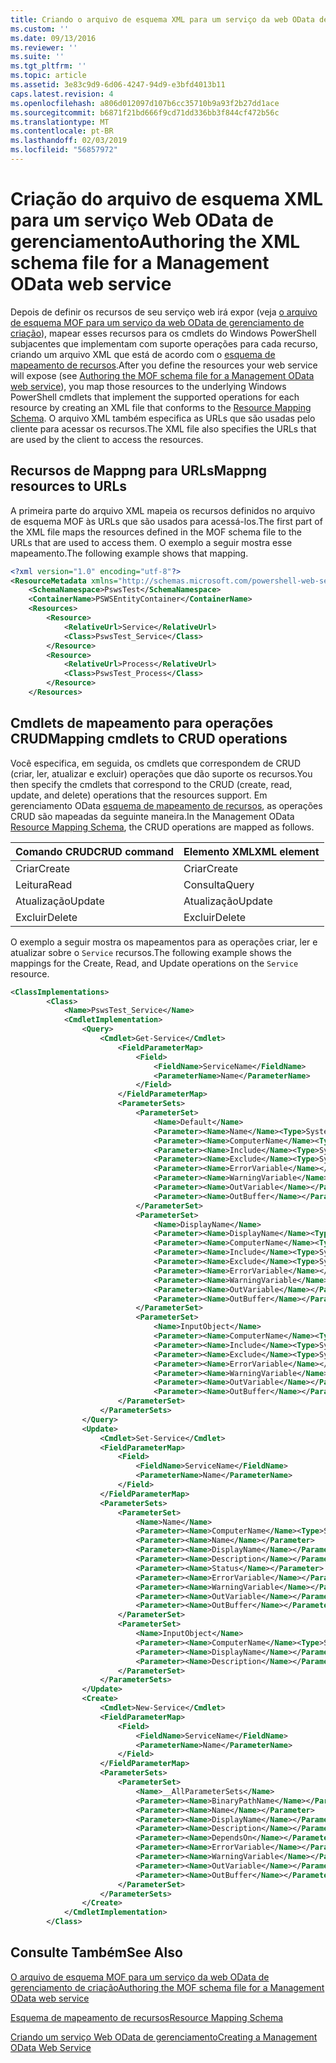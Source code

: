 ```yaml
---
title: Criando o arquivo de esquema XML para um serviço da web OData de gerenciamento | Microsoft Docs
ms.custom: ''
ms.date: 09/13/2016
ms.reviewer: ''
ms.suite: ''
ms.tgt_pltfrm: ''
ms.topic: article
ms.assetid: 3e83c9d9-6d06-4247-94d9-e3bfd4013b11
caps.latest.revision: 4
ms.openlocfilehash: a806d012097d107b6cc35710b9a93f2b27dd1ace
ms.sourcegitcommit: b6871f21bd666f9cd71dd336bb3f844cf472b56c
ms.translationtype: MT
ms.contentlocale: pt-BR
ms.lasthandoff: 02/03/2019
ms.locfileid: "56857972"
---
```

# <a name="authoring-the-xml-schema-file-for-a-management-odata-web-service"></a><span data-ttu-id="aeb28-102">Criação do arquivo de esquema XML para um serviço Web OData de gerenciamento</span><span class="sxs-lookup"><span data-stu-id="aeb28-102">Authoring the XML schema file for a Management OData web service</span></span>

<span data-ttu-id="aeb28-103">Depois de definir os recursos de seu serviço web irá expor (veja [o arquivo de esquema MOF para um serviço da web OData de gerenciamento de criação](./authoring-the-mof-schema-file-for-a-management-odata-web-service.md)), mapear esses recursos para os cmdlets do Windows PowerShell subjacentes que implementam com suporte operações para cada recurso, criando um arquivo XML que está de acordo com o [esquema de mapeamento de recursos](./resource-mapping-schema.md).</span><span class="sxs-lookup"><span data-stu-id="aeb28-103">After you define the resources your web service will expose (see [Authoring the MOF schema file for a Management OData web service](./authoring-the-mof-schema-file-for-a-management-odata-web-service.md)), you map those resources to the underlying Windows PowerShell cmdlets that implement the supported operations for each resource by creating an XML file that conforms to the [Resource Mapping Schema](./resource-mapping-schema.md).</span></span> <span data-ttu-id="aeb28-104">O arquivo XML também especifica as URLs que são usadas pelo cliente para acessar os recursos.</span><span class="sxs-lookup"><span data-stu-id="aeb28-104">The XML file also specifies the URLs that are used by the client to access the resources.</span></span>

## <a name="mappng-resources-to-urls"></a><span data-ttu-id="aeb28-105">Recursos de Mappng para URLs</span><span class="sxs-lookup"><span data-stu-id="aeb28-105">Mappng resources to URLs</span></span>

<span data-ttu-id="aeb28-106">A primeira parte do arquivo XML mapeia os recursos definidos no arquivo de esquema MOF às URLs que são usados para acessá-los.</span><span class="sxs-lookup"><span data-stu-id="aeb28-106">The first part of the XML file maps the resources defined in the MOF schema file to the URLs that are used to access them.</span></span> <span data-ttu-id="aeb28-107">O exemplo a seguir mostra esse mapeamento.</span><span class="sxs-lookup"><span data-stu-id="aeb28-107">The following example shows that mapping.</span></span>

```xml
<?xml version="1.0" encoding="utf-8"?>
<ResourceMetadata xmlns="http://schemas.microsoft.com/powershell-web-services/2010/09">
    <SchemaNamespace>PswsTest</SchemaNamespace>
    <ContainerName>PSWSEntityContainer</ContainerName>
    <Resources>
        <Resource>
            <RelativeUrl>Service</RelativeUrl>
            <Class>PswsTest_Service</Class>
        </Resource>
        <Resource>
            <RelativeUrl>Process</RelativeUrl>
            <Class>PswsTest_Process</Class>
        </Resource>
    </Resources>
```

## <a name="mapping-cmdlets-to-crud-operations"></a><span data-ttu-id="aeb28-108">Cmdlets de mapeamento para operações CRUD</span><span class="sxs-lookup"><span data-stu-id="aeb28-108">Mapping cmdlets to CRUD operations</span></span>

<span data-ttu-id="aeb28-109">Você especifica, em seguida, os cmdlets que correspondem de CRUD (criar, ler, atualizar e excluir) operações que dão suporte os recursos.</span><span class="sxs-lookup"><span data-stu-id="aeb28-109">You then specify the cmdlets that correspond to the CRUD (create, read, update, and delete) operations that the resources support.</span></span> <span data-ttu-id="aeb28-110">Em gerenciamento OData [esquema de mapeamento de recursos](./resource-mapping-schema.md), as operações CRUD são mapeadas da seguinte maneira.</span><span class="sxs-lookup"><span data-stu-id="aeb28-110">In the Management OData [Resource Mapping Schema](./resource-mapping-schema.md), the CRUD operations are mapped as follows.</span></span>

|<span data-ttu-id="aeb28-111">Comando CRUD</span><span class="sxs-lookup"><span data-stu-id="aeb28-111">CRUD command</span></span>|<span data-ttu-id="aeb28-112">Elemento XML</span><span class="sxs-lookup"><span data-stu-id="aeb28-112">XML element</span></span>|
|------------------|-----------------|
|<span data-ttu-id="aeb28-113">Criar</span><span class="sxs-lookup"><span data-stu-id="aeb28-113">Create</span></span>|<span data-ttu-id="aeb28-114">Criar</span><span class="sxs-lookup"><span data-stu-id="aeb28-114">Create</span></span>|
|<span data-ttu-id="aeb28-115">Leitura</span><span class="sxs-lookup"><span data-stu-id="aeb28-115">Read</span></span>|<span data-ttu-id="aeb28-116">Consulta</span><span class="sxs-lookup"><span data-stu-id="aeb28-116">Query</span></span>|
|<span data-ttu-id="aeb28-117">Atualização</span><span class="sxs-lookup"><span data-stu-id="aeb28-117">Update</span></span>|<span data-ttu-id="aeb28-118">Atualização</span><span class="sxs-lookup"><span data-stu-id="aeb28-118">Update</span></span>|
|<span data-ttu-id="aeb28-119">Excluir</span><span class="sxs-lookup"><span data-stu-id="aeb28-119">Delete</span></span>|<span data-ttu-id="aeb28-120">Excluir</span><span class="sxs-lookup"><span data-stu-id="aeb28-120">Delete</span></span>|

<span data-ttu-id="aeb28-121">O exemplo a seguir mostra os mapeamentos para as operações criar, ler e atualizar sobre o `Service` recursos.</span><span class="sxs-lookup"><span data-stu-id="aeb28-121">The following example shows the mappings for the Create, Read, and Update operations on the `Service` resource.</span></span>

```xml
<ClassImplementations>
        <Class>
            <Name>PswsTest_Service</Name>
            <CmdletImplementation>
                <Query>
                    <Cmdlet>Get-Service</Cmdlet>
                        <FieldParameterMap>
                            <Field>
                                <FieldName>ServiceName</FieldName>
                                <ParameterName>Name</ParameterName>
                            </Field>
                        </FieldParameterMap>
                        <ParameterSets>
                            <ParameterSet>
                                <Name>Default</Name>
                                <Parameter><Name>Name</Name><Type>System.String[]</Type></Parameter>
                                <Parameter><Name>ComputerName</Name><Type>System.String[]</Type></Parameter>
                                <Parameter><Name>Include</Name><Type>System.String[]</Type></Parameter>
                                <Parameter><Name>Exclude</Name><Type>System.String[]</Type></Parameter>
                                <Parameter><Name>ErrorVariable</Name></Parameter>
                                <Parameter><Name>WarningVariable</Name></Parameter>
                                <Parameter><Name>OutVariable</Name></Parameter>
                                <Parameter><Name>OutBuffer</Name></Parameter>
                            </ParameterSet>
                            <ParameterSet>
                                <Name>DisplayName</Name>
                                <Parameter><Name>DisplayName</Name><Type>System.String[]</Type></Parameter>
                                <Parameter><Name>ComputerName</Name><Type>System.String[]</Type></Parameter>
                                <Parameter><Name>Include</Name><Type>System.String[]</Type></Parameter>
                                <Parameter><Name>Exclude</Name><Type>System.String[]</Type></Parameter>
                                <Parameter><Name>ErrorVariable</Name></Parameter>
                                <Parameter><Name>WarningVariable</Name></Parameter>
                                <Parameter><Name>OutVariable</Name></Parameter>
                                <Parameter><Name>OutBuffer</Name></Parameter>
                            </ParameterSet>
                            <ParameterSet>
                                <Name>InputObject</Name>
                                <Parameter><Name>ComputerName</Name><Type>System.String[]</Type></Parameter>
                                <Parameter><Name>Include</Name><Type>System.String[]</Type></Parameter>
                                <Parameter><Name>Exclude</Name><Type>System.String[]</Type></Parameter>
                                <Parameter><Name>ErrorVariable</Name></Parameter>
                                <Parameter><Name>WarningVariable</Name></Parameter>
                                <Parameter><Name>OutVariable</Name></Parameter>
                                <Parameter><Name>OutBuffer</Name></Parameter>
                        </ParameterSet>
                    </ParameterSets>
                </Query>
                <Update>
                    <Cmdlet>Set-Service</Cmdlet>
                    <FieldParameterMap>
                        <Field>
                            <FieldName>ServiceName</FieldName>
                            <ParameterName>Name</ParameterName>
                        </Field>
                    </FieldParameterMap>
                    <ParameterSets>
                        <ParameterSet>
                            <Name>Name</Name>
                            <Parameter><Name>ComputerName</Name><Type>System.String[]</Type></Parameter>
                            <Parameter><Name>Name</Name></Parameter>
                            <Parameter><Name>DisplayName</Name></Parameter>
                            <Parameter><Name>Description</Name></Parameter>
                            <Parameter><Name>Status</Name></Parameter>
                            <Parameter><Name>ErrorVariable</Name></Parameter>
                            <Parameter><Name>WarningVariable</Name></Parameter>
                            <Parameter><Name>OutVariable</Name></Parameter>
                            <Parameter><Name>OutBuffer</Name></Parameter>
                        </ParameterSet>
                        <ParameterSet>
                            <Name>InputObject</Name>
                            <Parameter><Name>ComputerName</Name><Type>System.String[]</Type></Parameter>
                            <Parameter><Name>DisplayName</Name></Parameter>
                            <Parameter><Name>Description</Name></Parameter>
                        </ParameterSet>
                    </ParameterSets>
                </Update>
                <Create>
                    <Cmdlet>New-Service</Cmdlet>
                    <FieldParameterMap>
                        <Field>
                            <FieldName>ServiceName</FieldName>
                            <ParameterName>Name</ParameterName>
                        </Field>
                    </FieldParameterMap>
                    <ParameterSets>
                        <ParameterSet>
                            <Name>__AllParameterSets</Name>
                            <Parameter><Name>BinaryPathName</Name></Parameter>
                            <Parameter><Name>Name</Name></Parameter>
                            <Parameter><Name>DisplayName</Name></Parameter>
                            <Parameter><Name>Description</Name></Parameter>
                            <Parameter><Name>DependsOn</Name></Parameter>
                            <Parameter><Name>ErrorVariable</Name></Parameter>
                            <Parameter><Name>WarningVariable</Name></Parameter>
                            <Parameter><Name>OutVariable</Name></Parameter>
                            <Parameter><Name>OutBuffer</Name></Parameter>
                        </ParameterSet>
                    </ParameterSets>
                </Create>
            </CmdletImplementation>
        </Class>
```

## <a name="see-also"></a><span data-ttu-id="aeb28-122">Consulte Também</span><span class="sxs-lookup"><span data-stu-id="aeb28-122">See Also</span></span>

[<span data-ttu-id="aeb28-123">O arquivo de esquema MOF para um serviço da web OData de gerenciamento de criação</span><span class="sxs-lookup"><span data-stu-id="aeb28-123">Authoring the MOF schema file for a Management OData web service</span></span>](./authoring-the-mof-schema-file-for-a-management-odata-web-service.md)

[<span data-ttu-id="aeb28-124">Esquema de mapeamento de recursos</span><span class="sxs-lookup"><span data-stu-id="aeb28-124">Resource Mapping Schema</span></span>](./resource-mapping-schema.md)

[<span data-ttu-id="aeb28-125">Criando um serviço Web OData de gerenciamento</span><span class="sxs-lookup"><span data-stu-id="aeb28-125">Creating a Management OData Web Service</span></span>](./creating-a-management-odata-web-service.md)